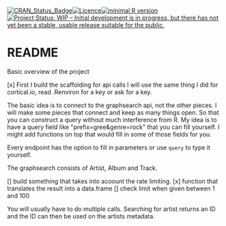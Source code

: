 
[![CRAN\_Status\_Badge](http://www.r-pkg.org/badges/version/musicgraph)](https://cran.r-project.org/package=musicgraph)[![Licence](https://img.shields.io/badge/licence-GPL--3-blue.svg)](https://www.gnu.org/licenses/gpl-3.0.en.html)[![minimal R version](https://img.shields.io/badge/R%3E%3D-3.2-6666ff.svg)](https://cran.r-project.org/)[![Project Status: WIP – Initial development is in progress, but there has not yet been a stable, usable release suitable for the public.](http://www.repostatus.org/badges/latest/wip.svg)](http://www.repostatus.org/#wip)

<!-- README.md is generated from README.Rmd. Please edit that file -->
README
======

Basic overview of the project

\[x\] First I build the scaffolding for api calls I will use the same thing I did for cortical.io, read .Renviron for a key or ask for a key.

The basic idea is to connect to the graphsearch api, not the other pieces. I will make some pieces that connect and keep as many things open. So that you can construct a query without much interference from R. My idea is to have a query field like "prefix=gree&genre=rock" that you can fill yourself. I might add functions on top that would fill in some of those fields for you.

Every endpoint has the option to fill in parameters or use `query` to type it yourself.

The graphsearch consists of Artist, Album and Track.

\[\] build something that takes into acoount the rate limiting. \[x\] function that translates the result into a data.frame \[\] check limit when given between 1 and 100

You will usually have to do multiple calls. Searching for artist returns an ID and the ID can then be used on the artists metadata.
